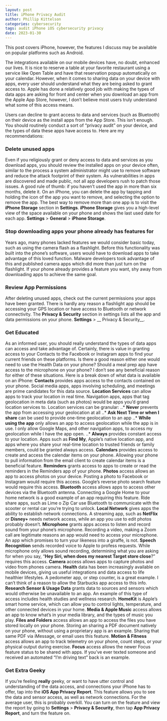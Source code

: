 ```yaml
---
layout: post
title: iPhone Privacy Audit
author: Phillip Kittelson
categories: cybersecurity
tags: audit iPhone iOS cybersecurity privacy
date: 2023-01-30
---
```

This post covers iPhone, however, the features I discuss may be available on popular platforms such as Android.

The integrations available on our mobile devices have, no doubt, enhanced our lives. It is nice to reserve a table at your favorite restaurant using a service like Open Table and have that reservation popup automatically on your calendar. However, when it comes to sharing data on your device with apps, every user should understand what they are being asked to grant access to. Apple has done a relatively good job with making the types of data apps are asking for front and center when you download an app from the Apple App Store, however, I don’t believe most users truly understand what some of this access means.

Users can decline to grant access to data and services (such as Bluetooth) on their device as the install apps from the App Store. This isn’t enough. You should routinely conduct a sort of “privacy audit” on your device, and the types of data these apps have access to. Here are my recommendations:

### Delete unused apps
Even if you religiously grant or deny access to data and services as you download apps, you should review the installed apps on your device often, similar to the process a system administrator might use to remove software and reduce the attack footprint of their system. As vulnerabilities in apps are discovered and made public, not all app developers rush to patch those issues. A good rule of thumb: if you haven’t used the app in more than six months, delete it. On an iPhone, you can delete the app by tapping and holding the icon of the app you want to remove, and selecting the option to remove the app. The best way to remove more than one app is to visit the __iPhone Storage__ section in __Settings__. __iPhone Storage__ gives you a high-level view of the space available on your phone and shows the last used date for each app. __Settings__ > __General__ > __iPhone Storage__.

### Stop downloading apps your phone already has features for
Years ago, many phones lacked features we would consider basic today, such as using the camera flash as a flashlight. Before this functionality was built into the phone’s software, users would have to download apps to take advantage of this loved function. Malware developers took advantage of this and published camera apps which did more than just turn on the flashlight. If your phone already provides a feature you want, shy away from downloading apps to achieve the same goal.

### Review App Permissions
After deleting unused apps, check out the current permissions your apps have been granted. There is hardly any reason a flashlight app should be accessing your GPS location or have access to Bluetooth or network connectivity. The __Privacy & Security__ section in settings lists all the app and data permissions on your phone. __Settings__ > __ Privacy & Security__.

### Get Educated
As an informed user, you should really understand the types of data apps can access and take advantage of. Certainly, there is value in granting access to your Contacts to the Facebook or Instagram apps to find your current friends on these platforms. Is there a good reason either one would need to use the Health Data on your phone? Should a meal prep app have access to the microphone on your phone? I don’t see any beneficial reason for either of these situations. Here is a break down of what data is available on an iPhone:
**Contacts** provides apps access to the contacts contained on your phone. Social media apps, apps involving scheduling, and meetings are prime candidates for this data source.
**Location Services** can allow apps to track your location in real time. Navigation apps, apps that tag geolocation in meta data (such as photos) would be apps you’d grand location services to. Location services can be granular:
..* **Never** prevents the app from accessing your geolocation at all
..* **Ask Next Time or when I share** can be used to provide one-time geolocation to an app
..* **While using the app** only allows an app to access geolocation while the app is in use. I only allow Google Maps, and other navigation apps, to access my geolocation while I have the app open.
..* **Always** provides constant access to your location. Apps such as __Find My__, Apple’s native location app, and apps where you share your real-time location to trusted friends or family members, could be granted always access.
**Calendars** provides access to create and access the calendar items on your phone. Allowing your phone to pull information from the email client to create calendar items is a beneficial feature.
**Reminders** grants access to apps to create or read the reminders in the Reminders app of your phone.
**Photos** access allows an app to access photos on your device. Posting a photo to Facebook or Instagram would require this access. Google’s reverse photo search feature would require this access. 
**Bluetooth** access allows apps to access other devices via the Bluetooth antenna. Connecting a Google Home to your home network is a good example of an app requiring this feature. Ride share apps, such as Lime o Zip Car use Bluetooth to communicate with the scooter or rental car you’re trying to unlock.
**Local Network** gives apps the ability to establish network connections. A streaming app, such as __NetFlix__ or __Disney+__ needs network access, while an app you use to edit photos probably doesn’t.
**Microphone** grants apps access to listen and record sound from your phone’s microphone. Recording a video, making a Zoom call are legitimate reasons an app would need to access your microphone. An app which promises to turn your likeness into a giraffe, is not.
**Speech Recognition** sends recorded voice to Apple to profess requests. While microphone only allows sound recording, determining what you are asking for when you say, “__Hey Siri, when does my nearest Target store close__?” requires this access.
**Camera** access allows apps to capture photos and video from phones camera.
**Health** data has been increasingly available on mobile devices, giving us useful integrations and data access to life healthier lifestyles. A pedometer app, or step counter, is a great example. I can’t think of a reason to allow the Starbucks app access to this info.
**Research Sensor & Usage Data** grants data to sources and sensors which would otherwise be unavailable to an app. An example of this type of access includes health studies and wellness research.
**HomeKit** is Apple’s smart home service, which can allow you to control lights, temperature, and other connected devices in your home.
**Media & Apple Music** access allows an app to know what’s in your media library, and the types of music you play.
**Files and Folders** access allows an app to access the files you have stored locally on your phone. Storing an sharing a PDF document natively on your phone, without using a proprietary app is an example. Sharing that same PDF via iMessage, or email uses this feature.
**Motion & Fitness** access allows an app to track telemetry on your phone, count steps, or your physical output during exercise.
**Focus** access allows the newer Focus feature status to be shared with apps. If you’ve ever texted someone and received an automated “I’m driving text” back is an example.

### Get Extra Geeky
If you’re feeling __really__ geeky, or want to have utter control and understanding of the data access, and connections your iPhone has to offer, tap into the __iOS App Privacy Report__. This feature allows you to see the data and sensor access, as well as network connections. For the average user, this is probably overkill. You can turn on the feature and view the report by going to __Settings__ > __Privacy & Security__, then tap __App Privacy Report__, and turn the feature on.
